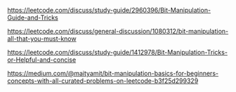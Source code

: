 https://leetcode.com/discuss/study-guide/2960396/Bit-Manipulation-Guide-and-Tricks


https://leetcode.com/discuss/general-discussion/1080312/bit-manipulation-all-that-you-must-know


https://leetcode.com/discuss/study-guide/1412978/Bit-Manipulation-Tricks-or-Helpful-and-concise


https://medium.com/@maityamit/bit-manipulation-basics-for-beginners-concepts-with-all-curated-problems-on-leetcode-b3f25d299329
